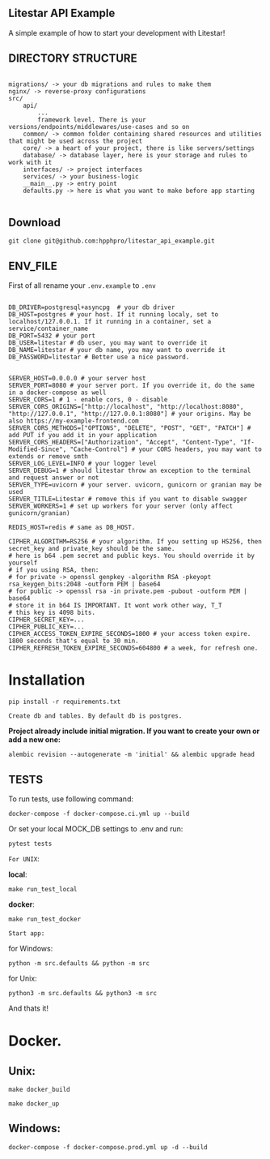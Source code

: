 ## Litestar API Example

A simple example of how to start your development with Litestar!



DIRECTORY STRUCTURE
-------------------

```

migrations/ -> your db migrations and rules to make them
nginx/ -> reverse-proxy configurations
src/
    api/
        ...
        framework level. There is your versions/endpoints/middlewares/use-cases and so on
    common/ -> сommon folder containing shared resources and utilities that might be used across the project
    core/ -> a heart of your project, there is like servers/settings
    database/ -> database layer, here is your storage and rules to work with it
    interfaces/ -> project interfaces
    services/ -> your business-logic
    __main__.py -> entry point
    defaults.py -> here is what you want to make before app starting
     
```
## Download
```
git clone git@github.com:hpphpro/litestar_api_example.git
```
## ENV_FILE
First of all rename your `.env.example` to `.env`
```

DB_DRIVER=postgresql+asyncpg  # your db driver
DB_HOST=postgres # your host. If it running localy, set to localhost/127.0.0.1. If it running in a container, set a service/container_name
DB_PORT=5432 # your port
DB_USER=litestar # db user, you may want to override it
DB_NAME=litestar # your db name, you may want to override it
DB_PASSWORD=litestar # Better use a nice password.


SERVER_HOST=0.0.0.0 # your server host
SERVER_PORT=8080 # your server port. If you override it, do the same in a docker-compose as well
SERVER_CORS=1 # 1 - enable cors, 0 - disable
SERVER_CORS_ORIGINS=["http://localhost", "http://localhost:8080", "http://127.0.0.1", "http://127.0.0.1:8080"] # your origins. May be also https://my-example-frontend.com
SERVER_CORS_METHODS=["OPTIONS", "DELETE", "POST", "GET", "PATCH"] # add PUT if you add it in your application
SERVER_CORS_HEADERS=["Authorization", "Accept", "Content-Type", "If-Modified-Since", "Cache-Control"] # your CORS headers, you may want to extends or remove smth
SERVER_LOG_LEVEL=INFO # your logger level
SERVER_DEBUG=1 # should litestar throw an exception to the terminal and request answer or not
SERVER_TYPE=uvicorn # your server. uvicorn, gunicorn or granian may be used
SERVER_TITLE=Litestar # remove this if you want to disable swagger
SERVER_WORKERS=1 # set up workers for your server (only affect gunicorn/granian)

REDIS_HOST=redis # same as DB_HOST.

CIPHER_ALGORITHM=RS256 # your algorithm. If you setting up HS256, then secret_key and private_key should be the same.
# here is b64 .pem secret and public keys. You should override it by yourself
# if you using RSA, then:
# for private -> openssl genpkey -algorithm RSA -pkeyopt rsa_keygen_bits:2048 -outform PEM | base64
# for public -> openssl rsa -in private.pem -pubout -outform PEM | base64
# store it in b64 IS IMPORTANT. It wont work other way, T_T
# this key is 4098 bits.
CIPHER_SECRET_KEY=...
CIPHER_PUBLIC_KEY=...
CIPHER_ACCESS_TOKEN_EXPIRE_SECONDS=1800 # your access token expire. 1800 seconds that's equal to 30 min.
CIPHER_REFRESH_TOKEN_EXPIRE_SECONDS=604800 # a week, for refresh one.

```
# Installation
```
pip install -r requirements.txt
```
`Create db and tables. By default db is postgres.`

__Project already include initial migration. If you want to create your own or add a new one:__
```
alembic revision --autogenerate -m 'initial' && alembic upgrade head
```
## TESTS
To run tests, use following command:
```
docker-compose -f docker-compose.ci.yml up --build
```
Or set your local MOCK_DB settings to .env and run:
```
pytest tests
```
`For UNIX`:

__local__:
```
make run_test_local
```
__docker__:
```
make run_test_docker
```

`Start app:`


for Windows:
```
python -m src.defaults && python -m src
```
for Unix:
```
python3 -m src.defaults && python3 -m src
```
And thats it!
# Docker.
## Unix:
```
make docker_build
```
```
make docker_up
```
## Windows:
```
docker-compose -f docker-compose.prod.yml up -d --build
```

